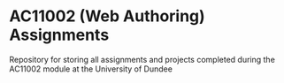 # AC11002 (Web Authoring) Assignments
Repository for storing all assignments and projects completed during the AC11002 module at the University of Dundee
